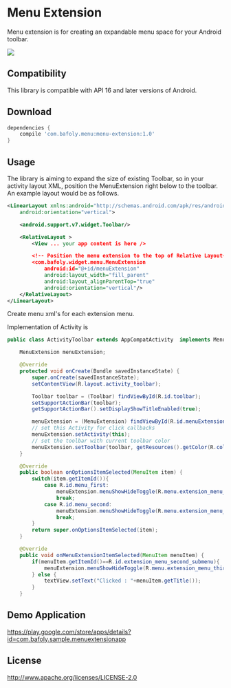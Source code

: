 # Menu Extension

Menu extension is for creating an expandable menu space for your Android toolbar. 

<img src="http://blog.bafoly.com/wp-content/uploads/2016/06/menuextension.gif"/>

Compatibility
-------------
This library is compatible with API 16 and later versions of Android.

Download
-------------
```gradle
dependencies {
    compile 'com.bafoly.menu:menu-extension:1.0'
}
```

Usage
-------------
The library is aiming to expand the size of existing Toolbar, so in your activity layout XML, position the MenuExtension right below to the toolbar. An example layout would be as follows.

```xml
<LinearLayout xmlns:android="http://schemas.android.com/apk/res/android"
    android:orientation="vertical">

    <android.support.v7.widget.Toolbar/>

    <RelativeLayout >
        <View ... your app content is here />

        <!-- Position the menu extension to the top of Relative Layout-->
        <com.bafoly.widget.menu.MenuExtension
            android:id="@+id/menuExtension"
            android:layout_width="fill_parent"
            android:layout_alignParentTop="true"
            android:orientation="vertical"/>
    </RelativeLayout>
</LinearLayout>
```

Create menu xml's for each extension menu.

Implementation of Activity is
```java
public class ActivityToolbar extends AppCompatActivity  implements MenuExtension.MenuExtensionListener {

    MenuExtension menuExtension;

    @Override
    protected void onCreate(Bundle savedInstanceState) {
        super.onCreate(savedInstanceState);
        setContentView(R.layout.activity_toolbar);

        Toolbar toolbar = (Toolbar) findViewById(R.id.toolbar);
        setSupportActionBar(toolbar);
        getSupportActionBar().setDisplayShowTitleEnabled(true);

        menuExtension = (MenuExtension) findViewById(R.id.menuExtension);
        // set this Activity for click callbacks
        menuExtension.setActivity(this);
        // set the toolbar with current toolbar color
        menuExtension.setToolbar(toolbar, getResources().getColor(R.color.colorPrimary));
    }

    @Override
    public boolean onOptionsItemSelected(MenuItem item) {
        switch(item.getItemId()){
            case R.id.menu_first:
                menuExtension.menuShowHideToggle(R.menu.extension_menu_first, Color.BLUE);
                break;
            case R.id.menu_second:
                menuExtension.menuShowHideToggle(R.menu.extension_menu_second, Color.RED);
                break;
        }
        return super.onOptionsItemSelected(item);
    }

    @Override
    public void onMenuExtensionItemSelected(MenuItem menuItem) {
        if(menuItem.getItemId()==R.id.extension_menu_second_submenu){
            menuExtension.menuShowHideToggle(R.menu.extension_menu_third, Color.YELLOW);
        } else {
            textView.setText("Clicked : "+menuItem.getTitle());
        }
    }
```
Demo Application
-------------
https://play.google.com/store/apps/details?id=com.bafoly.sample.menuextensionapp

License
-------------
http://www.apache.org/licenses/LICENSE-2.0